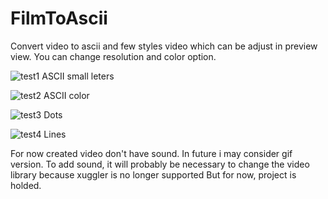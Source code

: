 # FilmToAscii
Convert video to ascii and few styles video which can be adjust in preview view.
You can change resolution and color option.


![test1](https://user-images.githubusercontent.com/49106260/150838344-60dc25aa-1d86-409f-a7cd-8f66ace4fccc.jpg)
ASCII small leters

![test2](https://user-images.githubusercontent.com/49106260/150838509-3f6626d9-4bd7-4ba7-9812-5a55287dd68e.jpg)
ASCII color

![test3](https://user-images.githubusercontent.com/49106260/150838774-71c9fe9e-1014-4b43-9f15-4f2b6b00b866.jpg)
Dots

![test4](https://user-images.githubusercontent.com/49106260/150838859-3b17d5e6-6b06-4af3-946f-6b73fc2be2f8.jpg)
Lines

For now created video don't have sound.
In future i may consider gif version.
To add sound, it will probably be necessary to change the video library because xuggler is no longer supported
But for now, project is holded.
